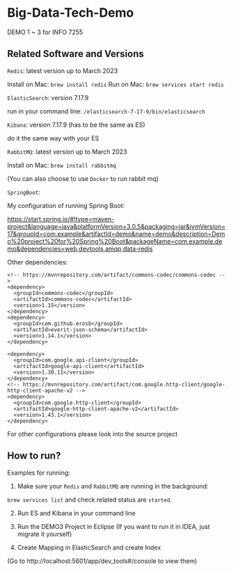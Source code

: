 # Big-Data-Tech-Demo
DEMO 1 ~ 3 for INFO 7255

## Related Software and Versions

`Redis`: latest version up to March 2023

Install on Mac: `brew install redis`
Run on Mac: `brew services start redis`

`ElasticSearch`: version 7.17.9

run in your command line: `/elasticsearch-7-17-9/bin/elasticsearch`

`Kibana`: version 7.17.9 (has to be the same as ES)

do it the same way with your ES

`RabbitMQ`: latest version up to March 2023

Install on Mac: `brew install rabbitmq`

(You can also choose to use `Docker` to run rabbit mq)

`SpringBoot`:

My configuration of running Spring Boot:

https://start.spring.io/#!type=maven-project&language=java&platformVersion=3.0.5&packaging=jar&jvmVersion=17&groupId=com.example&artifactId=demo&name=demo&description=Demo%20project%20for%20Spring%20Boot&packageName=com.example.demo&dependencies=web,devtools,amqp,data-redis

Other dependencies:

```maven
<!-- https://mvnrepository.com/artifact/commons-codec/commons-codec -->
<dependency>
  <groupId>commons-codec</groupId>
  <artifactId>commons-codec</artifactId>
  <version>1.15</version>
</dependency>
<dependency>
  <groupId>com.github.erosb</groupId>
  <artifactId>everit-json-schema</artifactId>
  <version>1.14.1</version>
</dependency>

<dependency>
  <groupId>com.google.api-client</groupId>
  <artifactId>google-api-client</artifactId>
  <version>1.30.11</version>
</dependency>
<!-- https://mvnrepository.com/artifact/com.google.http-client/google-http-client-apache-v2 -->
<dependency>
  <groupId>com.google.http-client</groupId>
  <artifactId>google-http-client-apache-v2</artifactId>
  <version>1.43.1</version>
</dependency>
```

For other configurations please look into the source project

## How to run?

Examples for running:

1. Make sure your `Redis` and `RabbitMQ` are running in the background:

`brew services list` and check related status are `started`.

2. Run ES and Kibana in your command line

3. Run the DEMO3 Project in Eclipse (If you want to run it in IDEA, just migrate it yourself)

4. Create Mapping in ElasticSearch and create Index

(Go to http://localhost:5601/app/dev_tools#/console to view them)
